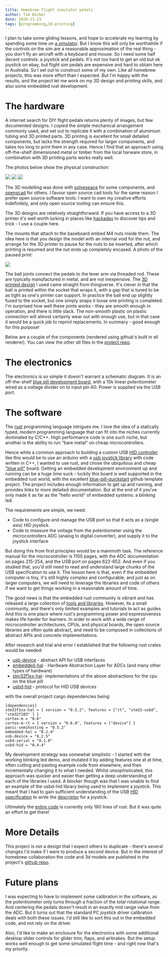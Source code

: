 ```yaml
---
title: Homebrew flight simulator pedals
author: Tim Docker
date: 2020-11-23
tags: [programming,3d-printing]
---
```


I plan to take some gliding lessons, and hope to accelerate my learning by spending some time
on [a simulator][condor2]. But I know this will only be worthwhile if the controls on the sim
are a reasonable approximation of the real thing - you don't fly an aircraft with a keyboard
and mouse. So I need some half decent controls: a joystick and pedals. It's not too hard to get
an old but ok joystick on ebay, but flight sim pedals are expensive and hard to obtain here in
Australia. So I set out to construct some of my own. Like all homebrew projects, this was more
effort than I expected. But I'm happy with the results, and the project let me work on my 3D
design and printing skills, and also some embedded rust development.

# The hardware

A internet search for DIY flight pedals returns plenty of images, but few documented designs. I
copied the simple mechanical arrangement commonly used, and set out to replicate it with
a combination of aluminium tubing and 3D printed parts. 3D printing is excellent for small
detailed components, but lacks the strength required for larger components, and takes too long
to print them in any case. Hence I find that an approach using off-the-shelf dimensioned metal or
timber from the local harware store, in combination with 3D printing parts works really well.

The photos below show the physical construction:

![](/posts/2020-11-23-fsim-pedals/IMG_0022.JPEG)
![](/posts/2020-11-23-fsim-pedals/IMG_0023.JPEG)
![](/posts/2020-11-23-fsim-pedals/IMG_0024.JPEG)

The 3D modelling was done with [solvespace][] for some components, and [openscad][] for others.
I favour open source cad tools for the same reason I prefer open source software tools: I want
to own my creative efforts indefinitely, and only open source tooling can ensure this.

The 3D designs are relatively straightforward. If you have access to a 3D printer it's well worth
lurking in places like [hackaday][] to discover tips and trick - I use a couple here.

The mounts that attach to the baseboard embed M4 nuts inside them. The idea here is that you design
the model with an internal void for the nut, and arrange for the 3D printer to pause for the nuts
to be inserted, after which printing is resumed and the nut ends up completely encased. A photo
of the paused print:

![](/posts/2020-11-23-fsim-pedals/IMG_0007.JPEG)

The ball joints connect the pedals to the lever arm via threaded rod. These are typically manufactured
in metal, and are not inexpensive. The [3D printed design][balljoint] I used came straight from thingiverse.
It's clever in that the ball is printed within the socket that wraps it, with a gap that is tuned to
be as tight as one's printer can support. In practice the ball end up slightly fused to the socket, but 
one simply snaps it loose one printing is completed. I'm surprised how well these joints works - they
are smooth enough in operation, and there is little slack. The non-smooth plastic on plastic connection
will almost certainly wear out with enough use, but in that case it would be a quick job to reprint
replacements. In summary - good enough for this purpose!

Below are a couple of the components (rendered using github's built in stl renderer). You can view the
other stl files in the [project repo][3dprinting]. 

<script src="https://embed.github.com/view/3d/timbod7/fsim-pedals/master/3d-printing/lever-disk.stl"></script>
<script src="https://embed.github.com/view/3d/timbod7/fsim-pedals/master/3d-printing/ball-joint.stl"></script>
<script src="https://embed.github.com/view/3d/timbod7/fsim-pedals/master/3d-printing/lever-mount.stl"></script>

[3dprinting]:https://github.com/timbod7/fsim-pedals/tree/master/3d-printing
[solvespace]:https://solvespace.com/index.pl
[openscad]:https://www.openscad.org/
[hackaday]:https://hackaday.com
[balljoint]:https://www.thingiverse.com/thing:4080588

# The electronics

The electronics is so simple it doesn't warrant a schematic diagram. It is an off-the-shelf [blue
pill development board][bluepill], with a  10k linear potentiometer wired as a voltage divider on to input
pin A0. Power is supplied via the USB port.

# The software

The [rust][] programming language intrigues me. I love the idea of a statically typed, modern
programming language that can fit into the niches currently dominated by C/C++. High performance
code is one such niche, but another is the ability to run "bare metal" on cheap microcontrollers.

Hence while a common approach to building a custom USB [HID controller][hid] like this would be
to use an arduino with a [usb joystick library][ajoystick] with code written in C++, I wanted
to use rust, and chose the ubiquitous and cheap ["blue pill"][bluepill] board. Getting an embedded
development environment up and running can be a huge time suck - luckily this board is well supported
in the embedded rust world, with the excellent [blue-pill-quickstart][] github template project.
The project includes enough information to get up and running, and provides links to more detailed
documentation. But at the end of it you've only made it as far as the "hello world" of embedded
systems: a blinking led.

The requirements are simple, we need:

* Code to configure and manage the USB port so that it acts as a (single axis) HID joystick.
* Code to measure the voltage from the potentiometer using the microcontrollers ADC (analog
  to digital converter), and supply it to the joystick interface

But doing this from first principles would be a mammoth task. The reference manual for the microcontroller
is 1100 pages, with the ADC documentation on pages 215-254, and the USB port on pages 622-652. And 
even if you studied that, you'd still need to read and understand large chunks of the USB specification
to use it. The lesson here is that, even if the embedded computer is tiny, it's still highly complex
and configurable, and just as on larger computers, we will need to leverage the libraries and code of
others if we want to get things working in a reasonable amount of time.

The good news is that the embedded rust community is vibrant and has released a large
collection of [tools and libraries][1]. However, its a small community, and there's only limited examples and tutorials
to act as guides. And this is one place where rust's programming power and expressiveness makes life
harder for learners. In order to work with a wide range of microcontroller architectures, CPUs, and physical
boards, the open source libraries are often quite abstract, and need to be composed in collections
of abstract APIs and concrete implementations.

After research and trial and error I established that the following rust crates would be needed:

* [usb-device][] - abstract API for USB interfaces
* [embedded-hal][] - Hardware Abstraction Layer for ADCs (and many other types of hardware)
* [stm32f1xx-hal][]- implementations of the above abstractions for the cpu on the blue pill
* [usbd-hid][] - protocol for HID USB devices

with the overall project cargo dependencies being:

```
[dependencies]
stm32f1xx-hal = { version = "0.5.2", features = ["rt", "stm32-usbd", "stm32f103" ] }
cortex-m = "0.6"
cortex-m-rt = { version = "0.6.8", features = ["device"] }
panic-semihosting = "0.5.2"
embedded-hal = "0.2.4"
usb-device = "0.2.5"
usbd-serial = "0.1.0"
usbd-hid = "0.4.4"
```

My development strategy was somewhat simplistic - I started with the working blinking led demo, and mutated
it by adding features one at at time, often cutting and pasting example code from elsewhere, and then
incrementally changing it to what I needed. Whilst unsophisticated, this approach was quicker and
easier than getting a deep understanding of each of the libraries I used. A blocker though was that I was unable
to find an example of the usbd-hid library being used to implement a joystick. This meant that I had
to gain sufficient understanding of the USB [HID specification][hiddef] to write the [descriptor][joydesc]
for a joystick.

Ultimately the [entire code][rustsrc] is currently only 160 lines of rust. But it was quite an effort to get there!

# More Details

This project is not a design that I expect others to duplicate - there's several changes I'd make if I were to produce
a second device. But in the interest of homebrew collaboration the code and 3d models are published in the project's
[github repo][repo].

# Future plans

I was expecting to have to implement some calibration in the software, as the potentiometer only turns through
a fraction of the total rotational range. And centering the pedals doesn't result in an exactly mid range
value from the ADC. But it turns out that the standard PC joystick driver calibration deals with both these issues.
I'd still like to sort this out in the embedded code, and not rely on the driver.

Also, I'd like to make an enclosure for the electronics with some additional desktop slider controls for glider trim,
flaps, and airbrakes. But the setup works well enough to get some simulated flight time - and right now that's my priority.



[condor2]:https://www.condorsoaring.com/
[rust]:https://www.rust-lang.org/
[hid]:https://en.wikipedia.org/wiki/USB_human_interface_device_class
[ajoystick]:https://github.com/MHeironimus/ArduinoJoystickLibrary
[bluepill]:https://jeelabs.org/article/1649a/
[blue-pill-quickstart]:https://github.com/TeXitoi/blue-pill-quickstart
[st32f1-ref]:https://www.google.com/url?sa=t&rct=j&q=&esrc=s&source=web&cd=&ved=2ahUKEwjsio6yxJjtAhXkzjgGHczLBdwQFjAAegQIBRAC&url=https%3A%2F%2Fwww.st.com%2Fresource%2Fen%2Freference_manual%2Fcd00171190-stm32f101xx-stm32f102xx-stm32f103xx-stm32f105xx-and-stm32f107xx-advanced-arm-based-32-bit-mcus-stmicroelectronics.pdf&usg=AOvVaw2kF0T1D3TzsgvgnX7fvMku

[usb-device]:https://crates.io/crates/usb-device
[usbd-hid]:https://crates.io/crates/usbd-hid
[embedded-hal]:https://crates.io/crates/embedded-hal
[stm32f1xx-hal]:https://crates.io/crates/stm32f1xx-hal
[joydesc]:https://github.com/timbod7/fsim-pedals/blob/master/software/fs-pedals/src/joystick.rs
[hiddef]:https://www.usb.org/document-library/device-class-definition-hid-111
[rustsrc]:https://github.com/timbod7/fsim-pedals/tree/master/software/fs-pedals/src
[repo]:https://github.com/timbod7/fsim-pedals

[1]:https://github.com/rust-embedded/awesome-embedded-rust

